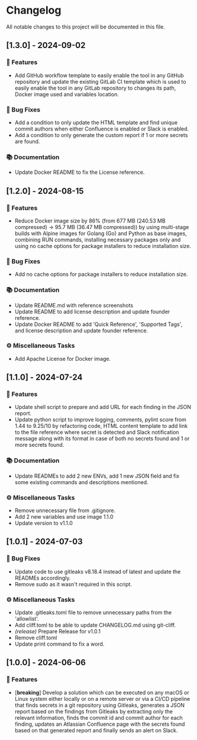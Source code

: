 # Changelog

All notable changes to this project will be documented in this file.

## [1.3.0] - 2024-09-02

### 🚀 Features

- Add GitHub workflow template to easily enable the tool in any GitHub repository and update the existing GitLab CI template which is used to easily enable the tool in any GitLab repository to changes its path, Docker image used and variables location.

### 🐛 Bug Fixes

- Add a condition to only update the HTML template and find unique commit authors when either Confluence is enabled or Slack is enabled.
- Add a condition to only generate the custom report if 1 or more secrets are found.

### 📚 Documentation

- Update Docker README to fix the License reference.

## [1.2.0] - 2024-08-15

### 🚀 Features

- Reduce Docker image size by 86% (from 677 MB (240.53 MB compressed) -> 95.7 MB (36.47 MB compressed)) by using multi-stage builds with Alpine images for Golang (Go) and Python as base images, combining RUN commands, installing necessary packages only and using no cache options for package installers to reduce installation size.

### 🐛 Bug Fixes

- Add no cache options for package installers to reduce installation size.

### 📚 Documentation

- Update README.md with reference screenshots
- Update README to add license description and update founder reference.
- Update Docker README to add 'Quick Reference', 'Supported Tags', and license description and update founder reference.

### ⚙️ Miscellaneous Tasks

- Add Apache License for Docker image.

## [1.1.0] - 2024-07-24

### 🚀 Features

- Update shell script to prepare and add URL for each finding in the JSON report.
- Update python script to improve logging, comments, pylint score from 1.44 to 9.25/10 by refactoring code, HTML content template to add link to the file reference where secret is detected and Slack notification message along with its format in case of both no secrets found and 1 or more secrets found.

### 📚 Documentation

- Update READMEs to add 2 new ENVs, add 1 new JSON field and fix some existing commands and descriptions mentioned.

### ⚙️ Miscellaneous Tasks

- Remove unnecessary file from .gitignore.
- Add 2 new variables and use image 1.1.0
- Update version to v1.1.0

## [1.0.1] - 2024-07-03

### 🐛 Bug Fixes

- Update code to use gitleaks v8.18.4 instead of latest and update the READMEs accordingly.
- Remove sudo as it wasn't required in this script.

### ⚙️ Miscellaneous Tasks

- Update .gitleaks.toml file to remove unnecessary paths from the 'allowlist'.
- Add cliff.toml to be able to update CHANGELOG.md using git-cliff.
- *(release)* Prepare Release for v1.0.1
- Remove cliff.toml
- Update print command to fix a word.

## [1.0.0] - 2024-06-06

### 🚀 Features

- [**breaking**] Develop a solution which can be executed on any macOS or Linux system either locally or on a remote server or via a CI/CD pipeline that finds secrets in a git repository using Gitleaks, generates a JSON report based on the findings from Gitleaks by extracting only the relevant information, finds the commit id and commit author for each finding, updates an Atlassian Confluence page with the secrets found based on that generated report and finally sends an alert on Slack.

<!-- generated by git-cliff -->
